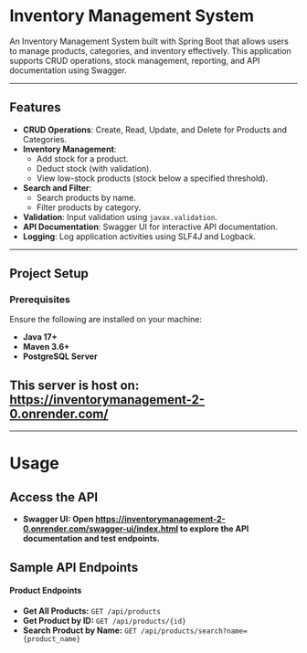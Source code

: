 # Inventory Management System

An Inventory Management System built with Spring Boot that allows users to manage products, categories, and inventory effectively. This application supports CRUD operations, stock management, reporting, and API documentation using Swagger.

---

## Features

- **CRUD Operations**: Create, Read, Update, and Delete for Products and Categories.
- **Inventory Management**:
  - Add stock for a product.
  - Deduct stock (with validation).
  - View low-stock products (stock below a specified threshold).
- **Search and Filter**:
  - Search products by name.
  - Filter products by category.
- **Validation**: Input validation using `javax.validation`.
- **API Documentation**: Swagger UI for interactive API documentation.
- **Logging**: Log application activities using SLF4J and Logback.

---

## Project Setup

### Prerequisites

Ensure the following are installed on your machine:
- **Java 17+**
- **Maven 3.6+**
- **PostgreSQL Server**

## This server is host on: https://inventorymanagement-2-0.onrender.com/


---
# Usage
## Access the API
 - **Swagger UI: Open https://inventorymanagement-2-0.onrender.com/swagger-ui/index.html to explore the API documentation and test endpoints.**

## Sample API Endpoints
#### **Product Endpoints**
- **Get All Products:** `GET /api/products`
- **Get Product by ID:** `GET /api/products/{id}`
- **Search Product by Name:** `GET /api/products/search?name={product_name}`
